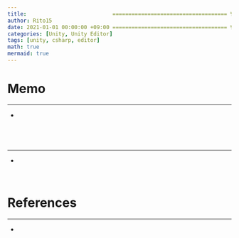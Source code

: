 ```yaml
---
title:                           ==================================== 변경!
author: Rito15
date: 2021-01-01 00:00:00 +09:00 ==================================== 변경!
categories: [Unity, Unity Editor]
tags: [unity, csharp, editor]
math: true
mermaid: true
---
```


# Memo
---
- 

<br>



# 
---
- 

<br>



# References
---
- 